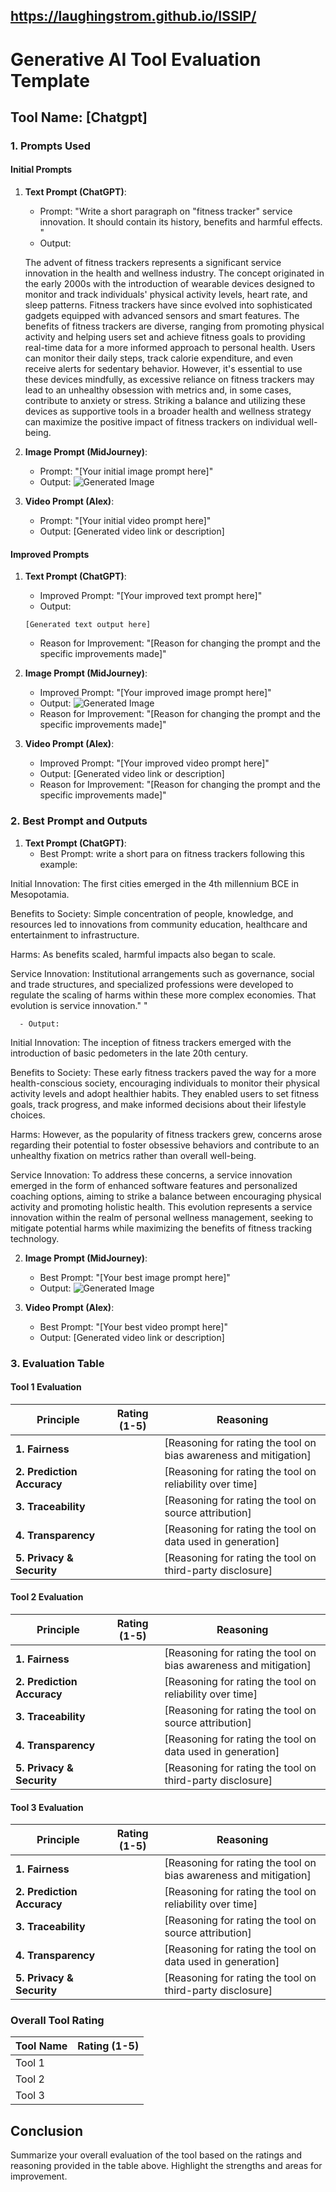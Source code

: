 ## https://laughingstrom.github.io/ISSIP/

# Generative AI Tool Evaluation Template

## Tool Name: [Chatgpt]

### 1. Prompts Used

#### Initial Prompts
1. **Text Prompt (ChatGPT)**: 
    - Prompt: "Write a short paragraph on "fitness tracker" service innovation. It should contain its history, benefits and harmful effects. "
    - Output: 
   
    The advent of fitness trackers represents a significant service innovation in the health and wellness industry. The concept originated in the early 2000s with the introduction of wearable devices designed to monitor and track individuals' physical activity levels, heart rate, and sleep patterns. Fitness trackers have since evolved into sophisticated gadgets equipped with advanced sensors and smart features. The benefits of fitness trackers are diverse, ranging from promoting physical activity and helping users set and achieve fitness goals to providing real-time data for a more informed approach to personal health. Users can monitor their daily steps, track calorie expenditure, and even receive alerts for sedentary behavior. However, it's essential to use these devices mindfully, as excessive reliance on fitness trackers may lead to an unhealthy obsession with metrics and, in some cases, contribute to anxiety or stress. Striking a balance and utilizing these devices as supportive tools in a broader health and wellness strategy can maximize the positive impact of fitness trackers on individual well-being.

2. **Image Prompt (MidJourney)**:
    - Prompt: "[Your initial image prompt here]"
    - Output: 
    ![Generated Image](image_url)
3. **Video Prompt (Alex)**:
    - Prompt: "[Your initial video prompt here]"
    - Output: 
    [Generated video link or description]

#### Improved Prompts
1. **Text Prompt (ChatGPT)**:
    - Improved Prompt: "[Your improved text prompt here]"
    - Output: 
    ```
    [Generated text output here]
    ```
    - Reason for Improvement: "[Reason for changing the prompt and the specific improvements made]"

2. **Image Prompt (MidJourney)**:
    - Improved Prompt: "[Your improved image prompt here]"
    - Output: 
    ![Generated Image](image_url)
    - Reason for Improvement: "[Reason for changing the prompt and the specific improvements made]"

3. **Video Prompt (Alex)**:
    - Improved Prompt: "[Your improved video prompt here]"
    - Output: 
    [Generated video link or description]
    - Reason for Improvement: "[Reason for changing the prompt and the specific improvements made]"

### 2. Best Prompt and Outputs

1. **Text Prompt (ChatGPT)**:
    - Best Prompt:
write a short para on fitness trackers following this example:  

Initial Innovation: The first cities emerged in the 4th millennium BCE in Mesopotamia. 

 

Benefits to Society: Simple concentration of people, knowledge, and resources led to innovations from community education, healthcare and entertainment to infrastructure. 

 

Harms: As benefits scaled, harmful impacts also began to scale.  

 

Service Innovation: Institutional arrangements such as governance, social and trade structures, and specialized professions were developed to regulate the scaling of harms within these more complex economies. That evolution is service innovation." "
   
      - Output: 
Initial Innovation: The inception of fitness trackers emerged with the introduction of basic pedometers in the late 20th century. 

 

Benefits to Society: These early fitness trackers paved the way for a more health-conscious society, encouraging individuals to monitor their physical activity levels and adopt healthier habits. They enabled users to set fitness goals, track progress, and make informed decisions about their lifestyle choices. 

 

Harms: However, as the popularity of fitness trackers grew, concerns arose regarding their potential to foster obsessive behaviors and contribute to an unhealthy fixation on metrics rather than overall well-being. 

 

Service Innovation: To address these concerns, a service innovation emerged in the form of enhanced software features and personalized coaching options, aiming to strike a balance between encouraging physical activity and promoting holistic health. This evolution represents a service innovation within the realm of personal wellness management, seeking to mitigate potential harms while maximizing the benefits of fitness tracking technology. 
    

2. **Image Prompt (MidJourney)**:
    - Best Prompt: "[Your best image prompt here]"
    - Output: 
    ![Generated Image](image_url)

3. **Video Prompt (Alex)**:
    - Best Prompt: "[Your best video prompt here]"
    - Output: 
    [Generated video link or description]

### 3. Evaluation Table

#### Tool 1 Evaluation
| Principle                    | Rating (1-5) | Reasoning                                                                                  |
|------------------------------|--------------|--------------------------------------------------------------------------------------------|
| **1. Fairness**              |              | [Reasoning for rating the tool on bias awareness and mitigation]                           |
| **2. Prediction Accuracy**   |              | [Reasoning for rating the tool on reliability over time]                                   |
| **3. Traceability**          |              | [Reasoning for rating the tool on source attribution]                                      |
| **4. Transparency**          |              | [Reasoning for rating the tool on data used in generation]                                 |
| **5. Privacy & Security**    |              | [Reasoning for rating the tool on third-party disclosure]                                  |                                                                  
#### Tool 2 Evaluation
| Principle                    | Rating (1-5) | Reasoning                                                                                  |
|------------------------------|--------------|--------------------------------------------------------------------------------------------|
| **1. Fairness**              |              | [Reasoning for rating the tool on bias awareness and mitigation]                           |
| **2. Prediction Accuracy**   |              | [Reasoning for rating the tool on reliability over time]                                   |
| **3. Traceability**          |              | [Reasoning for rating the tool on source attribution]                                      |
| **4. Transparency**          |              | [Reasoning for rating the tool on data used in generation]                                 |
| **5. Privacy & Security**    |              | [Reasoning for rating the tool on third-party disclosure]                                  |       

#### Tool 3 Evaluation
| Principle                    | Rating (1-5) | Reasoning                                                                                  |
|------------------------------|--------------|--------------------------------------------------------------------------------------------|
| **1. Fairness**              |              | [Reasoning for rating the tool on bias awareness and mitigation]                           |
| **2. Prediction Accuracy**   |              | [Reasoning for rating the tool on reliability over time]                                   |
| **3. Traceability**          |              | [Reasoning for rating the tool on source attribution]                                      |
| **4. Transparency**          |              | [Reasoning for rating the tool on data used in generation]                                 |
| **5. Privacy & Security**    |              | [Reasoning for rating the tool on third-party disclosure]                                  |       

### Overall Tool Rating

| Tool Name | Rating (1-5) |
|-----------|--------------|
| Tool 1    |              |
| Tool 2    |              |
| Tool 3    |              |


## Conclusion
Summarize your overall evaluation of the tool based on the ratings and reasoning provided in the table above. Highlight the strengths and areas for improvement.

